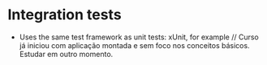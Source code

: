 # Integration tests

- Uses the same test framework as unit tests: xUnit, for example
  // Curso já iniciou com aplicação montada e sem foco nos conceitos básicos. Estudar em outro momento.
